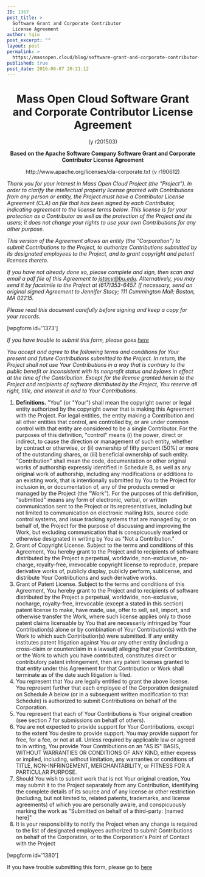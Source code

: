 ```yaml
---
ID: 1367
post_title: >
  Software Grant and Corporate Contributor
  License Agreement
author: tqiu
post_excerpt: ""
layout: post
permalink: >
  https://massopen.cloud/blog/software-grant-and-corporate-contributor-license-agreement-2/
published: true
post_date: 2016-06-07 20:21:12
---
```

<h1 style="text-align: center;"><strong>Mass Open Cloud
Software Grant and Corporate Contributor License Agreement</strong></h1>
<p style="text-align: center;">(y r201503)</p>
<p style="text-align: center;"><strong>Based on the Apache Software Company Software Grant and Corporate Contributor License Agreement</strong></p>
<p style="text-align: center;">http://www.apache.org/licenses/cla-corporate.txt
(v r190612)</p>
<em>Thank you for your interest in Mass Open Cloud Project (the "Project"). In order to clarify the intellectual property license granted with Contributions from any person or entity, the Project must have a Contributor License Agreement (CLA) on file that has been signed by each Contributor, indicating agreement to the license terms below. This license is for your protection as a Contributor as well as the protection of the Project and its users; it does not change your rights to use your own Contributions for any
other purpose.</em>

<em>This version of the Agreement allows an entity (the "Corporation") to submit Contributions to the Project, to authorize Contributions submitted by its designated employees to the Project, and to grant copyright and patent licenses thereto.</em>

<em>If you have not already done so, please complete and sign, then scan and email a pdf file of this Agreement to jstacy@bu.edu. Alternatively, you may send it by facsimile to the Project at (617)353-6457. If necessary, send an original signed Agreement to Jennifer Stacy; 111 Cummington Mall; Boston, MA 02215.</em>

<em>Please read this document carefully before signing and keep a copy for your records.</em>

[wpgform id='1373']

<em>If you have trouble to submit this form, please goes <a href="https://goo.gl/forms/ClOITkPV4WQaFMVz1">here</a></em>

<em>You accept and agree to the following terms and conditions for Your present and future Contributions submitted to the Project. In return, the Project shall not use Your Contributions in a way that is contrary to the public benefit or inconsistent with its nonprofit status and bylaws in effect at the time of the Contribution. Except for the license granted herein to the Project and recipients of software distributed by the Project, You reserve all right, title, and interest in and to Your Contributions.</em>
<ol>
 	<li><strong>Definitions.</strong>
"You" (or "Your") shall mean the copyright owner or legal entity authorized by the copyright owner that is making this Agreement with the Project. For legal entities, the entity making a Contribution and all other entities that control, are controlled by, or are under common control with that entity are considered to be a single Contributor. For the purposes of this definition, "control" means (i) the power, direct or indirect, to cause the direction or management of such entity, whether by contract or otherwise, or (ii) ownership of fifty percent (50%) or more of the outstanding shares, or (iii) beneficial ownership of such entity.
"Contribution" shall mean the code, documentation or other original works of authorship expressly identified in Schedule B, as well as any original work of authorship, including any modifications or additions to an existing work, that is intentionally submitted by You to the Project for inclusion in, or documentation of, any of the products owned or managed by the Project (the "Work"). For the purposes of this definition, "submitted" means any form of electronic, verbal, or written communication sent to the Project or its representatives, including but not limited to communication on electronic mailing lists, source code control systems, and issue tracking systems that are managed by, or on behalf of, the Project for the purpose of discussing and improving the Work, but excluding communication that is conspicuously marked or otherwise designated in writing by You as "Not a Contribution."</li>
 	<li>Grant of Copyright License. Subject to the terms and conditions of this Agreement, You hereby grant to the Project and to recipients of software distributed by the Project a perpetual, worldwide, non-exclusive, no-charge, royalty-free, irrevocable copyright license to reproduce, prepare derivative works of, publicly display, publicly perform, sublicense, and distribute Your Contributions and such derivative works.</li>
 	<li>Grant of Patent License. Subject to the terms and conditions of this Agreement, You hereby grant to the Project and to recipients of software distributed by the Project a perpetual, worldwide, non-exclusive, nocharge, royalty-free, irrevocable (except a stated in this section) patent license to make, have made, use, offer to sell, sell, import, and otherwise transfer the Work, where such license applies only to those patent claims licensable by You that are necessarily infringed by Your Contribution(s) alone or by combination of Your Contribution(s) with the Work to which such Contribution(s) were submitted. If any entity institutes patent litigation against You or any other entity (including a cross-claim or counterclaim in a lawsuit) alleging that your Contribution, or the Work to which you have contributed, constitutes direct or contributory patent infringement, then any patent licenses granted to that entity under this Agreement for that Contribution or Work shall terminate as of the date such litigation is filed.</li>
 	<li>You represent that You are legally entitled to grant the above license. You represent further that each employee of the Corporation designated on Schedule A below (or in a subsequent written modification to that Schedule) is authorized to submit Contributions on behalf of the Corporation.</li>
 	<li>You represent that each of Your Contributions is Your original creation (see section 7 for submissions on behalf of others).</li>
 	<li>You are not expected to provide support for Your Contributions, except to the extent You desire to provide support. You may provide support for free, for a fee, or not at all. Unless required by applicable law or agreed to in writing, You provide Your Contributions on an "AS IS" BASIS, WITHOUT WARRANTIES OR CONDITIONS OF ANY KIND, either express or implied, including, without limitation, any warranties or conditions of TITLE, NON-INFRINGEMENT, MERCHANTABILITY, or FITNESS FOR A PARTICULAR PURPOSE.</li>
 	<li>Should You wish to submit work that is not Your original creation, You may submit it to the Project separately from any Contribution, identifying the complete details of its source and of any license or other restriction (including, but not limited to, related patents, trademarks, and license agreements) of which you are personally aware, and conspicuously marking the work as "Submitted on behalf of a third-party: [named here]"</li>
 	<li>It is your responsibility to notify the Project when any change is required to the list of designated employees authorized to submit Contributions on behalf of the Corporation, or to the Corporation's Point of Contact with the Project</li>
</ol>
[wpgform id='1380']

If you have trouble submitting this form, please go to <a href="https://goo.gl/forms/4mqeIgDr7ibKRRbh2">here</a>
